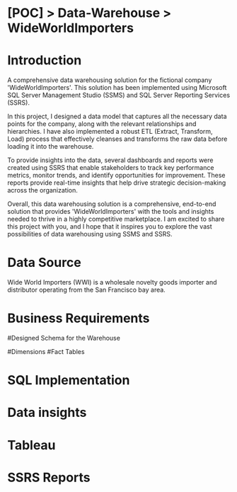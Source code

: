 # [POC] > Data-Warehouse > WideWorldImporters


# Introduction
A comprehensive data warehousing solution for the fictional company 'WideWorldImporters'. This solution has been implemented using Microsoft SQL Server Management Studio (SSMS) and SQL Server Reporting Services (SSRS).

In this project, I designed a data model that captures all the necessary data points for the company, along with the relevant relationships and hierarchies. I have also implemented a robust ETL (Extract, Transform, Load) process that effectively cleanses and transforms the raw data before loading it into the warehouse.

To provide insights into the data, several dashboards and reports were created using SSRS that enable stakeholders to track key performance metrics, monitor trends, and identify opportunities for improvement. These reports provide real-time insights that help drive strategic decision-making across the organization.

Overall, this data warehousing solution is a comprehensive, end-to-end solution that provides 'WideWorldImporters' with the tools and insights needed to thrive in a highly competitive marketplace. I am excited to share this project with you, and I hope that it inspires you to explore the vast possibilities of data warehousing using SSMS and SSRS.

# Data Source
Wide World Importers (WWI) is a wholesale novelty goods importer and distributor operating from the San Francisco bay area.

# Business Requirements


#Designed Schema for the Warehouse

#Dimensions
#Fact Tables


# SQL Implementation

# Data insights


# Tableau 


# SSRS Reports


